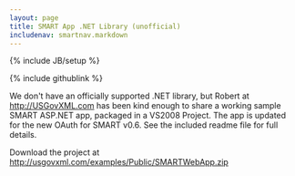 ```yaml
---
layout: page
title: SMART App .NET Library (unofficial)
includenav: smartnav.markdown
---
```

{% include JB/setup %}

<div class='simple_small_box'>{% include githublink %}</div>

We don't have an officially supported .NET library, but Robert at
<http://USGovXML.com> has been kind enough to share a working sample
SMART ASP.NET app, packaged in a VS2008 Project. The app is updated for
the new OAuth for SMART v0.6. See the included readme file for full
details.

Download the project at <http://usgovxml.com/examples/Public/SMARTWebApp.zip>
